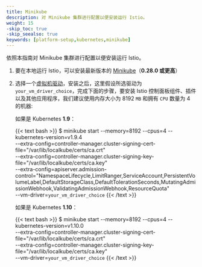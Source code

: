 ```yaml
---
title: Minikube
description: 对 Minikube 集群进行配置以便安装运行 Istio。
weight: 15
-skip_toc: true
-skip_seealso: true
keywords: [platform-setup,kubernetes,minikube]
---
```


依照本指南对 Minikube 集群进行配置以便安装运行 Istio。

1. 要在本地运行 Istio，可以安装最新版本的 [Minikube](https://kubernetes.io/docs/setup/minikube/)（**0.28.0 或更高**）

1. 选择一个[虚拟机驱动](https://kubernetes.io/docs/setup/minikube/#quickstart)，安装之后，这里假设所选驱动为 `your_vm_driver_choice`，完成下面的步骤，要安装 Istio 控制面板组件、插件以及其他应用程序，我们建议使用内存大小为 8192 `MB` 和拥有 `CPU` 数量为 4 的机器:

    如果是 Kubernetes **1.9**：

    {{< text bash >}}
    $ minikube start --memory=8192 --cpus=4 --kubernetes-version=v1.9.4 \
        --extra-config=controller-manager.cluster-signing-cert-file="/var/lib/localkube/certs/ca.crt" \
        --extra-config=controller-manager.cluster-signing-key-file="/var/lib/localkube/certs/ca.key" \
        --extra-config=apiserver.admission-control="NamespaceLifecycle,LimitRanger,ServiceAccount,PersistentVolumeLabel,DefaultStorageClass,DefaultTolerationSeconds,MutatingAdmissionWebhook,ValidatingAdmissionWebhook,ResourceQuota" \
        --vm-driver=`your_vm_driver_choice`
    {{< /text >}}

    如果是 Kubernetes **1.10**：

    {{< text bash >}}
    $ minikube start --memory=8192 --cpus=4 --kubernetes-version=v1.10.0 \
        --extra-config=controller-manager.cluster-signing-cert-file="/var/lib/localkube/certs/ca.crt" \
        --extra-config=controller-manager.cluster-signing-key-file="/var/lib/localkube/certs/ca.key" \
        --vm-driver=`your_vm_driver_choice`
    {{< /text >}}
